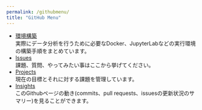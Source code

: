 ```yaml
---
permalink: /githubmenu/
title: "GitHub Menu"
---
```


* [環境構築](https://github.com/CodeSeterpie/CodeSeterpie/wiki/%E7%92%B0%E5%A2%83%E6%A7%8B%E7%AF%89)  
  実際にデータ分析を行うために必要なDocker、JupyterLabなどの実行環境の構築手順をまとめています。
* [Issues](https://github.com/CodeSeterpie/CodeSeterpie/issues)  
  課題、質問、やってみたい事はここから挙げてください。
* [Projects](https://github.com/CodeSeterpie/CodeSeterpie/projects)  
  現在の目標とそれに対する課題を管理しています。
* [Insights](https://github.com/CodeSeterpie/CodeSeterpie/pulse)  
  このGithubページの動き(commits、pull requests、issuesの更新状況のサマリー)を見ることができます。
